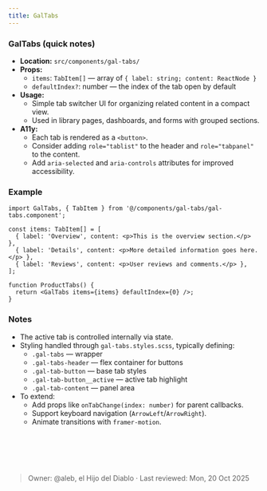 ```yaml
---
title: GalTabs
---
```


### GalTabs (quick notes)
- **Location:** `src/components/gal-tabs/`
- **Props:**
  - `items`: `TabItem[]` — array of `{ label: string; content: ReactNode }`
  - `defaultIndex?`: number — the index of the tab open by default
- **Usage:**
  - Simple tab switcher UI for organizing related content in a compact view.
  - Used in library pages, dashboards, and forms with grouped sections.
- **A11y:**
  - Each tab is rendered as a `<button>`.
  - Consider adding `role="tablist"` to the header and `role="tabpanel"` to the content.
  - Add `aria-selected` and `aria-controls` attributes for improved accessibility.

### Example
```tsx
import GalTabs, { TabItem } from '@/components/gal-tabs/gal-tabs.component';

const items: TabItem[] = [
  { label: 'Overview', content: <p>This is the overview section.</p> },
  { label: 'Details', content: <p>More detailed information goes here.</p> },
  { label: 'Reviews', content: <p>User reviews and comments.</p> },
];

function ProductTabs() {
  return <GalTabs items={items} defaultIndex={0} />;
}
```


### Notes
- The active tab is controlled internally via state.
- Styling handled through `gal-tabs.styles.scss`, typically defining:
    - `.gal-tabs` — wrapper
    - `.gal-tabs-header` — flex container for buttons
    - `.gal-tab-button` — base tab styles
    - `.gal-tab-button__active` — active tab highlight
    - `.gal-tab-content` — panel area
- To extend:
    - Add props like `onTabChange(index: number)` for parent callbacks.
    - Support keyboard navigation (`ArrowLeft`/`ArrowRight`).
    - Animate transitions with `framer-motion`.

<br></br>
<br></br>
> Owner: @aleb, el Hijo del Diablo · Last reviewed: Mon, 20 Oct 2025